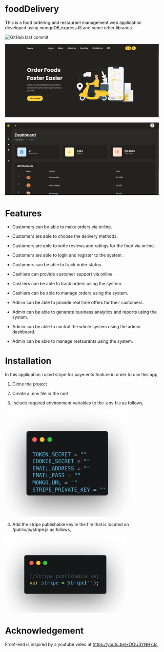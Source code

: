 # foodDelivery
This is a food ordering and restaurant management web application developed using mongoDB,expressJS and some other libraries.

![GitHub last commit](https://img.shields.io/github/last-commit/NishakMohomed/foodDelivery)

![](public/images/readmeImages/home.png)

![](public/images/readmeImages/dashboard.png)

# Features
- Customers can be able to make orders via online.
- Customers are able to choose the delivery methods.
- Customers are able to write  reviews and ratings for the food via online.
- Customers are able to login and register to the system.
- Customers can be able to track order status.

- Cashiers can provide customer support via online.
- Cashiers can be able to track orders using the system.
- Cashiers can be able to manage orders using the system.

- Admin can be able to provide real time offers for their customers.
- Admin can be able to generate business analytics and reports using the system.
- Admin can be able to control the whole system using the admin dashboard.
- Admin can be able to manage restaurants using the system.
 

# Installation
In this application i used stripe for payments feature in order to use this app, 

1. Clone the project

2. Create a .env file in the root

3. Include required environment variables to the .env file as follows,

<img src= "public/images/readmeImages/envExample.png" widht= "250"  height= "350">


4. Add the stripe publishable key in the file that is located on /public/js/stripe.js as follows,

<img src= "public/images/readmeImages/stripePublickey.png" widht= "150"  height= "250">


# Acknowledgement
Front-end is inspired by a youtube video at https://youtu.be/xOQU3YNHxJc
